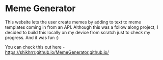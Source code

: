 # Meme Generator
This website lets the user create memes by adding to text to meme templates coming in from an API.
Although this was a follow along project, I decided to build this locally on my device from scratch just to check my progress. And it was fun :)

You can check this out here - https://shikhrrr.github.io/MemeGenerator.github.io/
